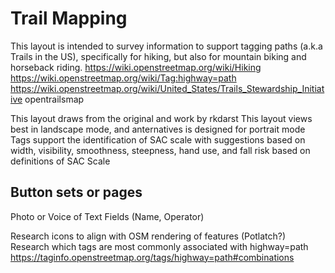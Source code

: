 Trail Mapping
============
This layout is intended to survey information to support tagging paths (a.k.a Trails in the US), specifically for hiking, but also for mountain biking and horseback riding.
https://wiki.openstreetmap.org/wiki/Hiking
https://wiki.openstreetmap.org/wiki/Tag:highway=path
https://wiki.openstreetmap.org/wiki/United_States/Trails_Stewardship_Initiative
opentrailsmap

This layout draws from the original and work by rkdarst
This layout views best in landscape mode, and anternatives is designed for portrait mode
Tags support the identification of SAC scale with suggestions based on width, visibility, smoothness, steepness, hand use, and fall risk based on definitions of SAC Scale

Button sets or pages  
--------------------


Photo or Voice of Text Fields (Name, Operator)


<layout name="Access"> 
	<!-- Row 1 : foot+bike+horse=des, foot+bike=des, foot=des; Seg=yes	-->
	<!-- Row 2 : horse=no; bike=no; dog=no; dog=leashed	-->
	<!-- Row 3 : wheelchair=des; ski=des; snowmobile=des	-->
	<!-- Row 4 : informal=yes, access=no; access=private; motor=yes	-->

<layout name="RouteMarking">
	<!-- Row 1: (Home) (Visibility) (Access) (Ammenities)	-->
	<!-- Row 2: osmc:symbol=black⬛,  osmc:symbol=gray, osmc:symbol=white⬜,	--> 
	<!-- Row 3: osmc:symbol=red🟥, symbol=green🟩, osmc:symbol=blue🟦  	-->
	<!-- Row 4: osmc:symbol=yellow🟨, osmc:symbol=orange🟧, osmc:symbol=purple🟪, osmc:symbol=brown🟫			-->

<layout name="WidthSurface">
	<!-- Row 1 : (Home) (difficulty) width=0.15 (6in T3), 0.3 (12in T2) -->
	<!-- Row 2 : width=0.5 (20in T1), 1.0 (3ft), 2.0 (7ft), 4.0 (13ft)-->
	<!-- Row 3 : surface=ground, concrete, steppping_stones, stone -->
	<!-- Row 4 : surface=fine_gravel, gravel, wood, metal -->

<layout name="Visibility">
	<!-- Row 1: (Home), (Dificulty), (WidthSurface), (Marking)	-->
	<!-- Row 2: visibility=excellent (Clearly visible path/markers T1), visibility=good (Path/marker visible when searched T2)	-->
	<!-- Row 3: visibility=bad (Path/markers sometimes invisible T3), visibility=no (Mostly pathless/no markers T4+)	-->
	<!-- Row 4: traileblazed=yes, trailbazed=cairnes, trailblazed=poles, trailblazed=symbols	-->

<layout name="Difficulty">
	<!-- Row 1: (Home), smoothness=excellent (0-0.2in), smoothness=good (0.2-0.5in), smoothness=intermediate (0.5-1in) 	--> 
	<!-- Row 2: smoothness=bad(1-3in T1), smoothness=very_bad (3-6in T2), smoothness=horrible (6-10in T2), smoothness=very horrible (10-20in T3), smoothness=impassable (over 20in T4+)	-->  
	<!-- Row 3: steepness:Gentle (0-40% T1), steepness:short steep (40-70% T2), steepness:steep (70-100% T3), steepness:extremely steep (ov 100% T4)  	-->
	<!-- Row 4: fall:limited (T2), fall:significant injury (T3), hands:required to maintain balance (T3), hands:required to advance (T4) 	-->

<layout name="Ratings">
	<!-- Row 1: (Home) (Difficulty)  SAC=hiking (T1), SAC=mountain hiking (T2),  	-->
	<!-- Row 2: SAC=demanding_mountain_hiking (T3), SAC=alpine_hiking (T4), SAC=demanding_alpine_hiking (T5), SAC=difficult_alpine_hiking (T6) 	-->
	<!-- Row 3: MTB:scale=0 (white), MTB:scale=1 (green/easy), MTB:scale=2 (blue/moderate) MTB:scale=3 (blue-black/difficult)	-->
	<!-- Row 4: MTB:scale=4 (black/very difficult)  MTB:scale=5 (double black/extreme)  MTB:scale=6 (orange/expert) (Access)	-->

<layout name="PathStructures">
	<!-- Row 1: (Home), (WidthSurface), highway=steps, handrail=yes, 	-->
	<!-- Row 2: highway=ladder, ford=yes, ford=stepping_stones  	-->
	<!-- Row 3: bridge=yes, bridge=boardwalk, bridge=trestle, barrier=stile	-->
	<!-- Row 4: barrier=gate, barrier=kissing_gate, barrier=swing_gate, barrier=chain	-->

<layout name="Amenities">
	<!-- Row 1: (Home) (RouteMarking) (PathStructures)
	<!-- Row 2: information=route_marker (direction only), information=guidepost (destination/distance), information=map	-->
	<!-- Row 3: amenity=parking, amenity=toilets, leisure=picnic_table, amenity=drinking_water	-->
	<!-- Row 4: amenity=bench backrest=yes; amentity=charcoalgrill; shelter_type=sun_shelter 	-->
	
<layout name="Overnight">
	<!-- Row 1: (home) (Amenities) (PathStructures)	-->
	<!-- Row 2: tourism=camp_pitch, informal=yes; leisure=firepit; ??=bearbox  	-->
	<!-- Row 3: shelter_type=lean_to, shelter_type=basic_hut, shelter_type=wilderness_hut , sheter_type=alpine_hut, 	-->
	<!-- Row 4: capacity=1, capacity=2, capacity=4, capacity=8	--> 

<layout name="NaturalFeatures"> 
	<!-- Row 1: (Home) 	-->
	<!-- Row 2: waterway=stream, natural=spring; water=pond; waterway=waterfall 	-->
	<!-- Row 3: natural=cliff, tourism=viewpoint (Tag: tourism=viewpoint - OpenStreetMap Wiki)	-->
	<!-- Row 4: View N, View S, View E, View W)			-->


Research icons to align with OSM rendering of features (Potlatch?)
Research which tags are most commonly associated with highway=path  https://taginfo.openstreetmap.org/tags/highway=path#combinations
